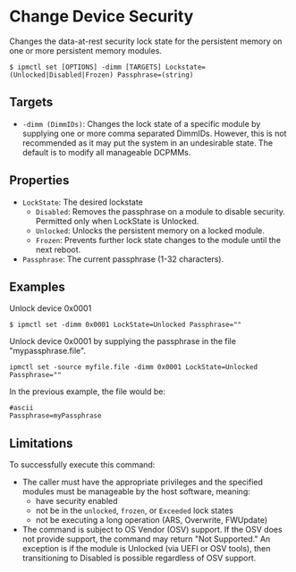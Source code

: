 # Change Device Security

Changes the data-at-rest security lock state for the persistent memory on one or more persistent memory modules.

```text
$ ipmctl set [OPTIONS] -dimm [TARGETS] Lockstate=(Unlocked|Disabled|Frozen) Passphrase=(string)
```

## **Targets**

* `-dimm (DimmIDs)`: Changes the lock state of a specific module by supplying one or more comma separated DimmIDs. However, this is not recommended as it may put the system in an undesirable state. The default is to modify all manageable DCPMMs.

## **Properties**

* `LockState`: The desired lockstate
  * `Disabled`: Removes the passphrase on a module to disable security. Permitted only when LockState is Unlocked.
  * `Unlocked`: Unlocks the persistent memory on a locked module.
  * `Frozen`: Prevents further lock state changes to the module until the next reboot.
* `Passphrase`: The current passphrase \(1-32 characters\).

## **Examples**

Unlock device 0x0001

```text
$ ipmctl set -dimm 0x0001 LockState=Unlocked Passphrase=""
```

Unlock device 0x0001 by supplying the passphrase in the file "mypassphrase.file".

```text
ipmctl set -source myfile.file -dimm 0x0001 LockState=Unlocked Passphrase=""
```

In the previous example, the file would be:

```text
#ascii
Passphrase=myPassphrase
```

## **Limitations**

To successfully execute this command:

* The caller must have the appropriate privileges and the specified modules must be manageable by the host software, meaning:
  * have security enabled
  * not be in the `unlocked`, `frozen`, or `Exceeded` lock states
  * not be executing a long operation \(ARS, Overwrite, FWUpdate\)
* The command is subject to OS Vendor \(OSV\) support. If the OSV does not provide support, the command may return "Not Supported." An exception is if the module is Unlocked \(via UEFI or OSV tools\), then transitioning to Disabled is possible regardless of OSV support.

